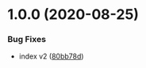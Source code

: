 # 1.0.0 (2020-08-25)


### Bug Fixes

* index v2 ([80bb78d](https://github.com/dan-qc/test/commit/80bb78d6725c74390050c95ce75982e47e85ecc5))
